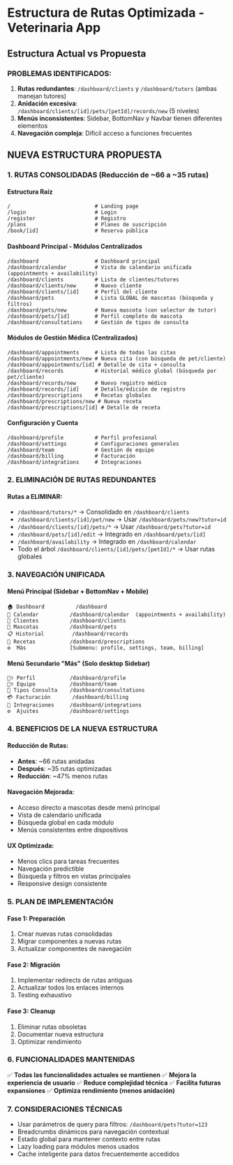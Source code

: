 # Estructura de Rutas Optimizada - Veterinaria App

## Estructura Actual vs Propuesta

### PROBLEMAS IDENTIFICADOS:
1. **Rutas redundantes**: `/dashboard/clients` y `/dashboard/tutors` (ambas manejan tutores)
2. **Anidación excesiva**: `/dashboard/clients/[id]/pets/[petId]/records/new` (5 niveles)
3. **Menús inconsistentes**: Sidebar, BottomNav y Navbar tienen diferentes elementos
4. **Navegación compleja**: Dificil acceso a funciones frecuentes

## NUEVA ESTRUCTURA PROPUESTA

### 1. RUTAS CONSOLIDADAS (Reducción de ~66 a ~35 rutas)

#### Estructura Raíz
```
/                           # Landing page
/login                      # Login
/register                   # Registro
/plans                      # Planes de suscripción
/book/[id]                  # Reserva pública
```

#### Dashboard Principal - Módulos Centralizados
```
/dashboard                  # Dashboard principal
/dashboard/calendar         # Vista de calendario unificada (appointments + availability)
/dashboard/clients          # Lista de clientes/tutores
/dashboard/clients/new      # Nuevo cliente
/dashboard/clients/[id]     # Perfil del cliente
/dashboard/pets             # Lista GLOBAL de mascotas (búsqueda y filtros)
/dashboard/pets/new         # Nueva mascota (con selector de tutor)
/dashboard/pets/[id]        # Perfil completo de mascota
/dashboard/consultations    # Gestión de tipos de consulta
```

#### Módulos de Gestión Médica (Centralizados)
```
/dashboard/appointments     # Lista de todas las citas
/dashboard/appointments/new # Nueva cita (con búsqueda de pet/cliente)
/dashboard/appointments/[id] # Detalle de cita + consulta
/dashboard/records          # Historial médico global (búsqueda por pet/cliente)
/dashboard/records/new      # Nuevo registro médico
/dashboard/records/[id]     # Detalle/edición de registro
/dashboard/prescriptions    # Recetas globales
/dashboard/prescriptions/new # Nueva receta
/dashboard/prescriptions/[id] # Detalle de receta
```

#### Configuración y Cuenta
```
/dashboard/profile          # Perfil profesional
/dashboard/settings         # Configuraciones generales
/dashboard/team             # Gestión de equipo
/dashboard/billing          # Facturación
/dashboard/integrations     # Integraciones
```

### 2. ELIMINACIÓN DE RUTAS REDUNDANTES

#### Rutas a ELIMINAR:
- `/dashboard/tutors/*` → Consolidado en `/dashboard/clients`
- `/dashboard/clients/[id]/pet/new` → Usar `/dashboard/pets/new?tutor=id`
- `/dashboard/clients/[id]/pets/*` → Usar `/dashboard/pets?tutor=id`
- `/dashboard/pets/[id]/edit` → Integrado en `/dashboard/pets/[id]`
- `/dashboard/availability` → Integrado en `/dashboard/calendar`
- Todo el árbol `/dashboard/clients/[id]/pets/[petId]/*` → Usar rutas globales

### 3. NAVEGACIÓN UNIFICADA

#### Menú Principal (Sidebar + BottomNav + Mobile)
```
🏠 Dashboard          /dashboard
📅 Calendar          /dashboard/calendar  (appointments + availability)
👥 Clientes          /dashboard/clients
🐾 Mascotas          /dashboard/pets
📋 Historial         /dashboard/records
💊 Recetas           /dashboard/prescriptions
⚙️  Más              [Submenu: profile, settings, team, billing]
```

#### Menú Secundario "Más" (Solo desktop Sidebar)
```
👨‍⚕️ Perfil           /dashboard/profile
👩‍⚕️ Equipo           /dashboard/team
💊 Tipos Consulta    /dashboard/consultations
💳 Facturación       /dashboard/billing
🔌 Integraciones     /dashboard/integrations
⚙️  Ajustes          /dashboard/settings
```

### 4. BENEFICIOS DE LA NUEVA ESTRUCTURA

#### Reducción de Rutas:
- **Antes**: ~66 rutas anidadas
- **Después**: ~35 rutas optimizadas
- **Reducción**: ~47% menos rutas

#### Navegación Mejorada:
- Acceso directo a mascotas desde menú principal
- Vista de calendario unificada
- Búsqueda global en cada módulo
- Menús consistentes entre dispositivos

#### UX Optimizada:
- Menos clics para tareas frecuentes
- Navegación predictible
- Búsqueda y filtros en vistas principales
- Responsive design consistente

### 5. PLAN DE IMPLEMENTACIÓN

#### Fase 1: Preparación
1. Crear nuevas rutas consolidadas
2. Migrar componentes a nuevas rutas
3. Actualizar componentes de navegación

#### Fase 2: Migración
1. Implementar redirects de rutas antiguas
2. Actualizar todos los enlaces internos
3. Testing exhaustivo

#### Fase 3: Cleanup
1. Eliminar rutas obsoletas
2. Documentar nueva estructura
3. Optimizar rendimiento

### 6. FUNCIONALIDADES MANTENIDAS

✅ **Todas las funcionalidades actuales se mantienen**
✅ **Mejora la experiencia de usuario**
✅ **Reduce complejidad técnica**
✅ **Facilita futuras expansiones**
✅ **Optimiza rendimiento (menos anidación)**

### 7. CONSIDERACIONES TÉCNICAS

- Usar parámetros de query para filtros: `/dashboard/pets?tutor=123`
- Breadcrumbs dinámicos para navegación contextual  
- Estado global para mantener contexto entre rutas
- Lazy loading para módulos menos usados
- Cache inteligente para datos frecuentemente accedidos